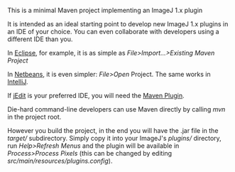 This is a minimal Maven project implementing an ImageJ 1.x plugin

It is intended as an ideal starting point to develop new ImageJ 1.x plugins
in an IDE of your choice. You can even collaborate with developers using a
different IDE than you.

In [Eclipse](http://eclipse.org), for example, it is as simple as
_File&gt;Import...&gt;Existing Maven Project_

In [Netbeans](http://netbeans.org), it is even simpler: _File&gt;Open_
Project. The same works in [IntelliJ](http://jetbrains.net).

If [jEdit](http://jedit.org) is your preferred IDE, you will need the [Maven
Plugin](http://plugins.jedit.org/plugins/?MavenPlugin).

Die-hard command-line developers can use Maven directly by calling _mvn_
in the project root.

However you build the project, in the end you will have the .jar file in the
_target/_ subdirectory. Simply copy it into your ImageJ's _plugins/_
directory, run _Help&gt;Refresh Menus_ and the plugin will be available in
_Process&gt;Process Pixels_ (this can be changed by editing
_src/main/resources/plugins.config_).
